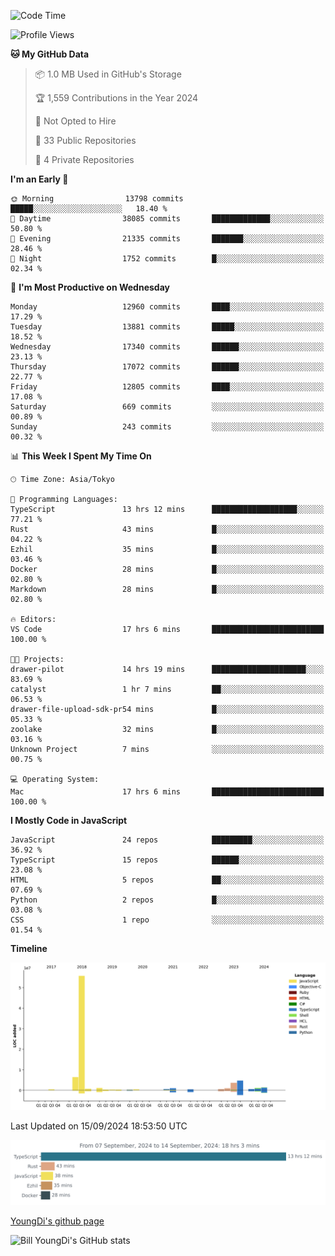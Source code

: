 <!--START_SECTION:waka-->
![Code Time](http://img.shields.io/badge/Code%20Time-951%20hrs%2054%20mins-blue)

![Profile Views](http://img.shields.io/badge/Profile%20Views-0-blue)

**🐱 My GitHub Data** 

> 📦 1.0 MB Used in GitHub's Storage 
 > 
> 🏆 1,559 Contributions in the Year 2024
 > 
> 🚫 Not Opted to Hire
 > 
> 📜 33 Public Repositories 
 > 
> 🔑 4 Private Repositories 
 > 
**I'm an Early 🐤** 

```text
🌞 Morning                13798 commits       █████░░░░░░░░░░░░░░░░░░░░   18.40 % 
🌆 Daytime                38085 commits       █████████████░░░░░░░░░░░░   50.80 % 
🌃 Evening                21335 commits       ███████░░░░░░░░░░░░░░░░░░   28.46 % 
🌙 Night                  1752 commits        █░░░░░░░░░░░░░░░░░░░░░░░░   02.34 % 
```
📅 **I'm Most Productive on Wednesday** 

```text
Monday                   12960 commits       ████░░░░░░░░░░░░░░░░░░░░░   17.29 % 
Tuesday                  13881 commits       █████░░░░░░░░░░░░░░░░░░░░   18.52 % 
Wednesday                17340 commits       ██████░░░░░░░░░░░░░░░░░░░   23.13 % 
Thursday                 17072 commits       ██████░░░░░░░░░░░░░░░░░░░   22.77 % 
Friday                   12805 commits       ████░░░░░░░░░░░░░░░░░░░░░   17.08 % 
Saturday                 669 commits         ░░░░░░░░░░░░░░░░░░░░░░░░░   00.89 % 
Sunday                   243 commits         ░░░░░░░░░░░░░░░░░░░░░░░░░   00.32 % 
```


📊 **This Week I Spent My Time On** 

```text
🕑︎ Time Zone: Asia/Tokyo

💬 Programming Languages: 
TypeScript               13 hrs 12 mins      ███████████████████░░░░░░   77.21 % 
Rust                     43 mins             █░░░░░░░░░░░░░░░░░░░░░░░░   04.22 % 
Ezhil                    35 mins             █░░░░░░░░░░░░░░░░░░░░░░░░   03.46 % 
Docker                   28 mins             █░░░░░░░░░░░░░░░░░░░░░░░░   02.80 % 
Markdown                 28 mins             █░░░░░░░░░░░░░░░░░░░░░░░░   02.80 % 

🔥 Editors: 
VS Code                  17 hrs 6 mins       █████████████████████████   100.00 % 

🐱‍💻 Projects: 
drawer-pilot             14 hrs 19 mins      █████████████████████░░░░   83.69 % 
catalyst                 1 hr 7 mins         ██░░░░░░░░░░░░░░░░░░░░░░░   06.53 % 
drawer-file-upload-sdk-pr54 mins             █░░░░░░░░░░░░░░░░░░░░░░░░   05.33 % 
zoolake                  32 mins             █░░░░░░░░░░░░░░░░░░░░░░░░   03.16 % 
Unknown Project          7 mins              ░░░░░░░░░░░░░░░░░░░░░░░░░   00.75 % 

💻 Operating System: 
Mac                      17 hrs 6 mins       █████████████████████████   100.00 % 
```

**I Mostly Code in JavaScript** 

```text
JavaScript               24 repos            █████████░░░░░░░░░░░░░░░░   36.92 % 
TypeScript               15 repos            ██████░░░░░░░░░░░░░░░░░░░   23.08 % 
HTML                     5 repos             ██░░░░░░░░░░░░░░░░░░░░░░░   07.69 % 
Python                   2 repos             █░░░░░░░░░░░░░░░░░░░░░░░░   03.08 % 
CSS                      1 repo              ░░░░░░░░░░░░░░░░░░░░░░░░░   01.54 % 
```



**Timeline**

![Lines of Code chart](https://raw.githubusercontent.com/Youngdi/Youngdi/master/assets/bar_graph.png)


 Last Updated on 15/09/2024 18:53:50 UTC
<!--END_SECTION:waka-->

![wakatime](./images/stat.svg)

[YoungDi's github page](https://youngdi.github.io)

![Bill YoungDi's GitHub stats](https://github-readme-stats.vercel.app/api?username=youngdi&count_private=true&show_icons=true)
